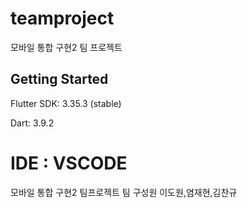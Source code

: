 # teamproject

모바일 통합 구현2 팀 프로젝트

## Getting Started

Flutter SDK: 3.35.3 (stable)

Dart: 3.9.2

IDE : VSCODE
=======
모바일 통합 구현2 팀프로젝트 
팀 구성원 이도원,염재현,김찬규
